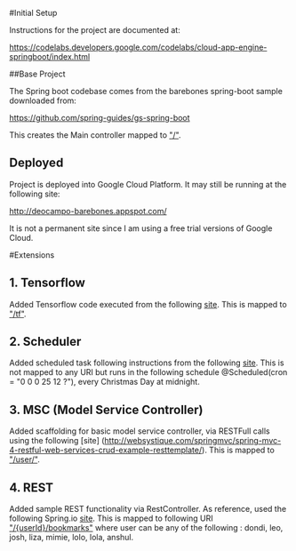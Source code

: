 
#Initial Setup

Instructions for the project are documented at:

https://codelabs.developers.google.com/codelabs/cloud-app-engine-springboot/index.html

##Base Project 

The Spring boot codebase comes from the barebones spring-boot sample downloaded from:

https://github.com/spring-guides/gs-spring-boot

This creates the Main controller mapped to ["/"](http://deocampo-barebones.appspot.com/).

## Deployed

Project is deployed into Google Cloud Platform. It may still be running at the following site:

http://deocampo-barebones.appspot.com/

It is not a permanent site since I am using a free trial versions of Google Cloud.

#Extensions

## 1. Tensorflow

Added Tensorflow code executed from the following [site](https://www.tensorflow.org/install/install_java). This is mapped to ["/tf"](http://deocampo-barebones.appspot.com/tf).

## 2. Scheduler

Added scheduled task following instructions from the following [site](https://spring.io/guides/gs/scheduling-tasks/). This is not mapped to any URI but runs in the following schedule  @Scheduled(cron = "0 0 0 25 12 ?"), every Christmas Day at midnight.

## 3. MSC (Model Service Controller) 

Added scaffolding for basic model service controller, via RESTFull calls using the following [site] (http://websystique.com/springmvc/spring-mvc-4-restful-web-services-crud-example-resttemplate/). This is mapped to  ["/user/"](http://deocampo-barebones.appspot.com/users/).

## 4. REST 

Added sample REST functionality via RestController. As reference, used the following Spring.io [site](https://spring.io/guides/tutorials/bookmarks/). This is mapped to following URI ["/{userId}/bookmarks"]() where user can be any of the following : dondi, leo, josh, liza, mimie, lolo, lola, anshul.



